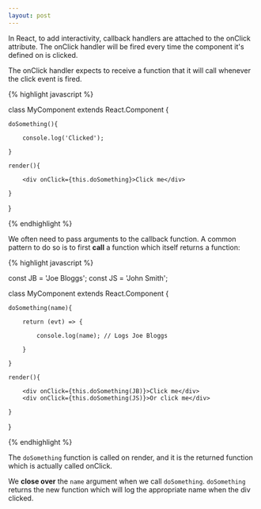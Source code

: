 ```yaml
---
layout: post
---
```


In React, to add interactivity, callback handlers are attached to the onClick attribute. The onClick handler will be fired every time the component it's defined on is clicked.

The onClick handler expects to receive a function that it will call whenever the click event is fired.

{% highlight javascript %}

class MyComponent extends React.Component {

	doSomething(){

		console.log('Clicked');

	}

	render(){

		<div onClick={this.doSomething}>Click me</div>

	}

}

{% endhighlight %}

We often need to pass arguments to the callback function. A common pattern to do so is to first __call__ a function which itself returns a function:

{% highlight javascript %}

const JB = 'Joe Bloggs';
const JS = 'John Smith';

class MyComponent extends React.Component {

	doSomething(name){

		return (evt) => {

			console.log(name); // Logs Joe Bloggs

		}

	}

	render(){

		<div onClick={this.doSomething(JB)}>Click me</div>
		<div onClick={this.doSomething(JS)}>Or click me</div>

	}

}

{% endhighlight %}

The `doSomething` function is called on render, and it is the returned function which is actually called onClick. 

We __close over__ the `name` argument when we call `doSomething`. `doSomething` returns the new function which will log the appropriate name when the div clicked.
